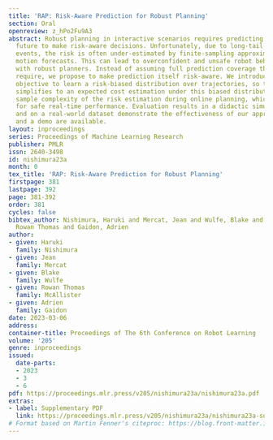 ```yaml
---
title: 'RAP: Risk-Aware Prediction for Robust Planning'
section: Oral
openreview: z_hPo2Fu9A3
abstract: Robust planning in interactive scenarios requires predicting the uncertain
  future to make risk-aware decisions. Unfortunately, due to long-tail safety-critical
  events, the risk is often under-estimated by finite-sampling approximations of probabilistic
  motion forecasts. This can lead to overconfident and unsafe robot behavior, even
  with robust planners. Instead of assuming full prediction coverage that robust planners
  require, we propose to make prediction itself risk-aware. We introduce a new prediction
  objective to learn a risk-biased distribution over trajectories, so that risk evaluation
  simplifies to an expected cost estimation under this biased distribution. This reduces
  sample complexity of the risk estimation during online planning, which is needed
  for safe real-time performance. Evaluation results in a didactic simulation environment
  and on a real-world dataset demonstrate the effectiveness of our approach. The code
  and a demo are available.
layout: inproceedings
series: Proceedings of Machine Learning Research
publisher: PMLR
issn: 2640-3498
id: nishimura23a
month: 0
tex_title: 'RAP: Risk-Aware Prediction for Robust Planning'
firstpage: 381
lastpage: 392
page: 381-392
order: 381
cycles: false
bibtex_author: Nishimura, Haruki and Mercat, Jean and Wulfe, Blake and McAllister,
  Rowan Thomas and Gaidon, Adrien
author:
- given: Haruki
  family: Nishimura
- given: Jean
  family: Mercat
- given: Blake
  family: Wulfe
- given: Rowan Thomas
  family: McAllister
- given: Adrien
  family: Gaidon
date: 2023-03-06
address:
container-title: Proceedings of The 6th Conference on Robot Learning
volume: '205'
genre: inproceedings
issued:
  date-parts:
  - 2023
  - 3
  - 6
pdf: https://proceedings.mlr.press/v205/nishimura23a/nishimura23a.pdf
extras:
- label: Supplementary PDF
  link: https://proceedings.mlr.press/v205/nishimura23a/nishimura23a-supp.pdf
# Format based on Martin Fenner's citeproc: https://blog.front-matter.io/posts/citeproc-yaml-for-bibliographies/
---
```

